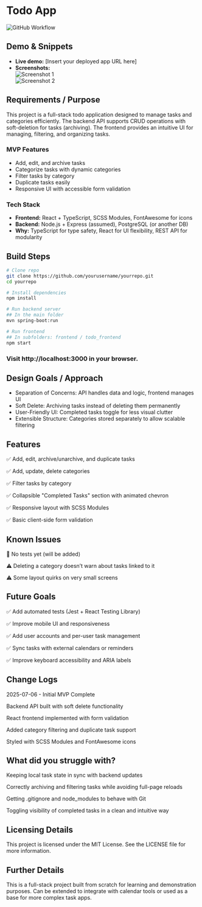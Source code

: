 # Todo App

![GitHub Workflow](https://img.shields.io/github/actions/workflow/status/yourusername/yourrepo/ci.yml?branch=main)

## Demo & Snippets

- **Live demo:** [Insert your deployed app URL here]  
- **Screenshots:**  
  ![Screenshot 1](./screenshots/incomplete_tasks.png)  
  ![Screenshot 2](./screenshots/completed_tasks_collapsed.png)  

## Requirements / Purpose

This project is a full-stack todo application designed to manage tasks and categories efficiently. The backend API supports CRUD operations with soft-deletion for tasks (archiving). The frontend provides an intuitive UI for managing, filtering, and organizing tasks.

### MVP Features

- Add, edit, and archive tasks  
- Categorize tasks with dynamic categories  
- Filter tasks by category  
- Duplicate tasks easily  
- Responsive UI with accessible form validation  

### Tech Stack

- **Frontend:** React + TypeScript, SCSS Modules, FontAwesome for icons  
- **Backend:** Node.js + Express (assumed), PostgreSQL (or another DB)  
- **Why:** TypeScript for type safety, React for UI flexibility, REST API for modularity  

## Build Steps

```bash
# Clone repo
git clone https://github.com/yourusername/yourrepo.git
cd yourrepo

# Install dependencies
npm install

# Run backend server
## In the main folder
mvn spring-boot:run

# Run frontend
## In subfolders: frontend / todo_frontend 
npm start
```

### Visit http://localhost:3000 in your browser.

## Design Goals / Approach
- Separation of Concerns: API handles data and logic, frontend manages UI
- Soft Delete: Archiving tasks instead of deleting them permanently
- User-Friendly UI: Completed tasks toggle for less visual clutter
- Extensible Structure: Categories stored separately to allow scalable filtering

## Features
✅ Add, edit, archive/unarchive, and duplicate tasks

✅ Add, update, delete categories

✅ Filter tasks by category

✅ Collapsible "Completed Tasks" section with animated chevron

✅ Responsive layout with SCSS Modules

✅ Basic client-side form validation

## Known Issues
🚫 No tests yet (will be added)

⚠ Deleting a category doesn’t warn about tasks linked to it

⚠ Some layout quirks on very small screens

## Future Goals
✅ Add automated tests (Jest + React Testing Library)

✅ Improve mobile UI and responsiveness

✅ Add user accounts and per-user task management

✅ Sync tasks with external calendars or reminders

✅ Improve keyboard accessibility and ARIA labels

## Change Logs
2025-07-06 - Initial MVP Complete

Backend API built with soft delete functionality

React frontend implemented with form validation

Added category filtering and duplicate task support

Styled with SCSS Modules and FontAwesome icons

## What did you struggle with?
Keeping local task state in sync with backend updates

Correctly archiving and filtering tasks while avoiding full-page reloads

Getting .gitignore and node_modules to behave with Git

Toggling visibility of completed tasks in a clean and intuitive way

## Licensing Details
This project is licensed under the MIT License. See the LICENSE file for more information.

## Further Details
This is a full-stack project built from scratch for learning and demonstration purposes.
Can be extended to integrate with calendar tools or used as a base for more complex task apps.